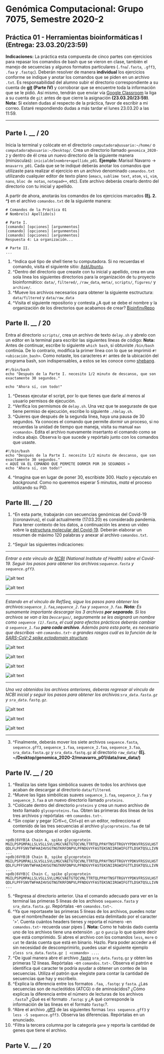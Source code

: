 # Genómica Computacional: Grupo 7075, Semestre 2020-2
## Práctica 01 - Herramientas bioinformáticas I (Entrega: 23.03.20/23:59)

**Indicaciones:** La práctica esta compuesta de cinco partes con ejercicios para repasar los comandos de bash que se vieron en clase, también el manejo de secuencias y algunos formatos particulares (`.fna`/`.fasta`, `.gff3`, `.faa` y `.fastqc`). Deberán resolver de manera **individual** los ejercicios conforme se indique y anotar los comandos que se piden en un archivo `.txt`. Es responsabilidad del alumno subir el directorio correspondiente a su cuenta de <a href = "https://git-scm.com/" target = "blank">**git**</a> **(Parte IV)** y corroborar que se encuentre toda la información que se le pidió. Así mismo, tendrán que enviar vía [Google Classroom](https://classroom.google.com/) la liga a su cuenta de `git` antes de que cierre la asignación **(23.03.20/23:59)**. **Nota:** Si existen dudas al respecto de la práctica, favor de escribir a mi correo. Estaré respondiendo dudas a más tardar el lunes 23.03.20 a las 11:59.

***

## Parte I. __ / 20

Inicia la terminal y colócate en el directorio `computadora@usuario:~/home/` o `computadora@usuario:~/Desktop/`. Crea un directorio llamado `genomica_2020-2` y dentro de él crea un nuevo directorio de la siguiente manera (minúsculas): `inicialdelnombre+apellido_p01`. **Ejemplo:** Marisol Navarro -> `mnavarro_p01`. Cada que se te indiqué deberás anotar los comandos que utilizaste para realizar el ejercicio en un archivo denominado `comandos.txt` utilizando cualquier editor de texto plano (`emacs`, `sublime text`, `atom`, `vi`, `vim`, `nano`, `bloc de notas`, `notepad++`, etc). Este archivo deberás crearlo dentro del directorio con tu inicial y apellido.  

A partir de ahora, anotarás los comandos de los ejercicios marcados **(Ej. 2. ^)** en el archivo `comandos.txt` de la siguiente manera: 
```
# Comandos de la Práctica 01
# Nombre(s) Apellido(s)

# Parte I. 
[comando] [opciones] [argunmentos]
[comando] [opciones] [argunmentos]
[comando] [opciones] [argunmentos]
Respuesta 4: La organización...

# Parte II.
...
```
01. ^Indica qué tipo de shell tiene tu computadora. Si no recuerdas el comando, visita el siguiente sitio: [AskUbuntu](https://askubuntu.com/questions/590899/how-do-i-check-which-shell-i-am-using01).
02. ^Dentro del directorio que creaste con tu inicial y apellido, crea en una sola linea los siguientes directorios para la organización de tu proyecto bioinformático: `data/`, `filtered/`, `/raw_data`, `meta/`, `scripts/`, `figures/` y `archive/`. 
03. ^Mueve los archivos necesarios para obtener la siguiente esctructura: `data/filtered` y `data/raw_data`
04. ^Visita el siguiente repositorio y contesta ¿A qué se debe el nombre y la organización de los directorios que acabamos de crear? [BioinfinvRepo](https://github.com/u-genoma/BioinfinvRepro/blob/master/Unidad2/Unidad2_Organizacion_proyecto_bioinf.md)

## Parte II. __ / 20

Entra al directorio `scripts/`, crea un archivo de texto `delay.sh` y abrelo con un editor en la terminal para escribir las siguientes líneas de código: **Nota:** Antes de continuar, escribe lo siguiente `which bash`, si obtuviste `/bin/bash` continúa. De lo contrario, modifica la primer línea con lo que se imprimió `#!<ubicación_bash>`. Como notaste, los caracteres `#!` antes de la ubicación del programa bash, son indispensables, a estos se les conoce como [shebang](https://es.wikipedia.org/wiki/Shebang).

```
#!/bin/bash
echo "Después de la Parte I. necesito 1/2 minuto de descanso, que son exactamente 30 segundos."

echo "Ahora sí, con todo!"
```
01. ^Deseas ejecutar el script, por lo que tienes que darle al menos al usuario permisos de ejecución.
02. ^Verifica los permismos de `delay.sh`. Una vez que te aseguraste de que tiene permiso de ejecución, escribe lo siguiente `./delay.sh`.
03. ^Quieres que después de la segunda línea, haya una pausa de 30 segundos. Ya conoces el comando que permite *dormir* un proceso, si no recuerdas la unidad de tiempo que maneja, visita su manual `man <comando>`. Edita el archivo nuevamente insertanto el comando como se indica abajo. Observa lo que sucede y repórtalo junto con los comandos que usaste.

```
#!/bin/bash
echo "Después de la Parte I. necesito 1/2 minuto de descanso, que son exactamente 30 segundos."
< AQUÍ VA EL COMANDO QUE PERMITE DORMIR POR 30 SEGUNDOS >
echo "Ahora sí, con todo!"
```
04. ^Imagina que en lugar de poner 30, escribiste 300. Hazlo y ejecutalo en *background*. Como no queremos esperar 5 minutos, *mata* el proceso utilizando su PID.   

## Parte III. __ / 20

01. ^En esta parte, trabajarán con secuencias genómicas del Covid-19 (coronavirus), el cuál actualmente (17.03.20) es considerado pandemia. Para tener contexto de los datos, a continuación les anexo un video sobre la [estructura molecular del Covid-19](https://www.youtube.com/watch?v=I0AbpnFP1g8). Deberán elaborar un resumen de máximo 120 palabras y anexar al archivo `comandos.txt`. 

02. ^Seguir las siguientes indicaciones:
***
*Entrar a este vínculo de [NCBI](https://www.ncbi.nlm.nih.gov/genbank/sars-cov-2-seqs/) (National Institute of Health) sobre el Covid-19. Seguir los pasos para obtener los archivos:`sequence.fasta` y `sequence.gff3`.*

![alt text](https://github.com/solouli/genomica_2020-2/blob/master/practica/practica_01/ncbi_01.jpg)

![alt text](https://github.com/solouli/genomica_2020-2/blob/master/practica/practica_01/ncbi_02.jpg)
***
*Estando en el vínculo de RefSeq, sigue los pasos para obtener los archivos:`sequence_1.faa`,`sequence_2.faa` y `sequence_3.faa`. **Nota:** Es sumamente importante descargar los 3 archivos **por separado**. Si los archivos se van a las `Descargas/`, seguramente se les asignará un nombre como `sequence (1).fasta`, el cual para efectos prácticos deberás cambiar a `sequence_1.faa` **para cada archivo**. Además para esta parte, es necesario que describas -en `comandos.txt`- a grandes rasgos cuál es la función de la [SARS-CoV-2 spike ectodomain structure](https://www.annualreviews.org/doi/abs/10.1146/annurev-virology-110615-042301).*

![alt text](https://github.com/solouli/genomica_2020-2/blob/master/practica/practica_01/ncbi_03.jpg)

![alt text](https://github.com/solouli/genomica_2020-2/blob/master/practica/practica_01/ncbi_04.jpg)

![alt text](https://github.com/solouli/genomica_2020-2/blob/master/practica/practica_01/ncbi_05.jpg)

![alt text](https://github.com/solouli/genomica_2020-2/blob/master/practica/practica_01/ncbi_06.jpg)
***
*Una vez obtenidos los archivos anteriores, deberas regresar al vínculo de NCBI inicial y seguir los pasos para obtener los archivos:`sra_data.fasta.gz` y `sra_data.fastq.gz`.*

![alt text](https://github.com/solouli/genomica_2020-2/blob/master/practica/practica_01/ncbi_07.jpg)

![alt text](https://github.com/solouli/genomica_2020-2/blob/master/practica/practica_01/ncbi_08.jpg)

![alt text](https://github.com/solouli/genomica_2020-2/blob/master/practica/practica_01/ncbi_09.jpg)
***
03. ^Finalmente, deberás mover los siete archivos `sequence.fasta`, `sequence.gff3`, `sequence_1.faa`, `sequence_2.faa`, `sequence_3.faa`,  `sra_data.fasta.gz` y `sra_data.fastq.gz` al directorio `raw_data/` **(Ej. ~/Desktop/genomica_2020-2/mnavarro_p01/data/raw_data/)**

## Parte IV. __ / 20

01. ^Realiza las siete ligas simbólica suaves de todos los archivos que acaban de descargar al directorio `data/filtered`.
02. ^Mueve las ligas simbólicas suaves `sequence_1.faa`, `sequence_2.faa` y `sequence_3.faa` a un nuevo directorio llamado `proteins`.
03. ^Colócate dentro del directorio `proteins` y crea un nuevo archivo de texto llamado `glycoproteins.faa`. Obten las primeras dos líneas de los tres archivos y repórtalas -en `comandos.txt`-. 
04. ^Sin copiar y pegar (Crtl+c, Ctrl+p) en un editor, redirecciona el contenido de las tres secuencias al archivo `glycoproteins.faa` de tal forma que obtengas el orden siguiente.
```
>pdb|6VYB|A Chain A, spike glycoprotein
MGILPSPGMPALLSLVSLLSVLLMGCVAETGTQCVNLTTRTQLPPAYTNSFTRGVYYPDKVFRSSVLHST
QDLFLPFFSNVTWFHAIHVSGTNGTKRFDNPVLPFNDGVYFASTEKSNIIRGWIFGTTLDSKTQSLLIVN
...
>pdb|6VYB|B Chain B, spike glycoprotein
MGILPSPGMPALLSLVSLLSVLLMGCVAETGTQCVNLTTRTQLPPAYTNSFTRGVYYPDKVFRSSVLHST
QDLFLPFFSNVTWFHAIHVSGTNGTKRFDNPVLPFNDGVYFASTEKSNIIRGWIFGTTLDSKTQSLLIVN
...
>pdb|6VYB|C Chain C, spike glycoprotein
MGILPSPGMPALLSLVSLLSVLLMGCVAETGTQCVNLTTRTQLPPAYTNSFTRGVYYPDKVFRSSVLHST
QDLFLPFFSNVTWFHAIHVSGTNGTKRFDNPVLPFNDGVYFASTEKSNIIRGWIFGTTLDSKTQSLLIVN
...
```
05. ^Regresa al directorio anterior. Usa el comando adecuado para ver en la terminal las primeras 5 líneas de los archivos `sequence.fasta` y `sra_data.fasta.gz`. Repórtalas -en `comandos.txt`-.
06. ^Ya que reportasete las primeras 5 líneas de los archivos, puedes notar que el nombre/header de las secuencias esta delimitado por el caracter '>'. Cuenta cuántos headers tienes y reporta el número -en `comandos.txt`- recuerda usar pipes |. **Nota:** Como te habrás dado cuenta uno de los archivos tiene una extensión `.gz` o `gunzip` lo que quiere decir que está comprimido. Si abres el archivo con los comandos `less`, `more` o `cat` te darás cuenta que está en binario. Hazlo. Para poder acceder a él sin necesidad de descomprimirlo, puedes usar el siguiente ejemplo `zless sra_data.fasta.gz | <comando> ...`. 
07. ^De igual manera abre el archivo [.fastq](https://en.wikipedia.org/wiki/FASTQ_format) `sra_data.fastq.gz` y obten las primeras 12 líneas. Repórtalas -en `comandos.txt`-. Observa el patrón e identifica qué caracter te podría ayudar a obtener un conteo de las secuencias. Utiliza el patrón que elegiste para contar la cantidad de secuencias que hay y escríbelo.
08. ^Explica la diferencia entre los formatos `.faa`, `.fastqc` y `fasta`. ¿Las secuencias son de nucleótidos (ATCG) o de aminoácidos? ¿Cómo explicas la diferencia entre el número de lecturas de los archivos `.fasta`? ¿Qué es el formato `.fastqc` y ¿A qué corresponde la información de las líneas en el formato `fastqc`?.  
09. ^Abre el archivo [.gff3](https://www.ensembl.org/info/website/upload/gff3.html) de las siguientes formas `less sequence.gff3` y `less -S sequence.gff3`. Observa las diferencias. Repórtalas en un enunciado. 
10. ^Filtra la tercera columna por la categoría `gene` y reporta la cantidad de genes que tiene el archivo.   

## Parte V. __ / 20


